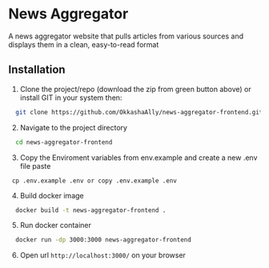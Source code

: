 
# News Aggregator

A news
aggregator website that pulls articles from various sources and displays them in a clean,
easy-to-read format


## Installation

1. Clone the project/repo (download the zip from green button above) or install GIT in your system then:

```bash
  git clone https://github.com/OkkashaAlly/news-aggregator-frontend.git
```

2. Navigate to the project directory

```bash
  cd news-aggregator-frontend
``` 
3. Copy the Enviroment variables from env.example and create a new .env file paste
```
 cp .env.example .env or copy .env.example .env
```
4. Build docker image
```bash
  docker build -t news-aggregator-frontend .
```

5. Run docker container
```bash
  docker run -dp 3000:3000 news-aggregator-frontend
```

6. Open url ``` http://localhost:3000/ ``` on your browser
